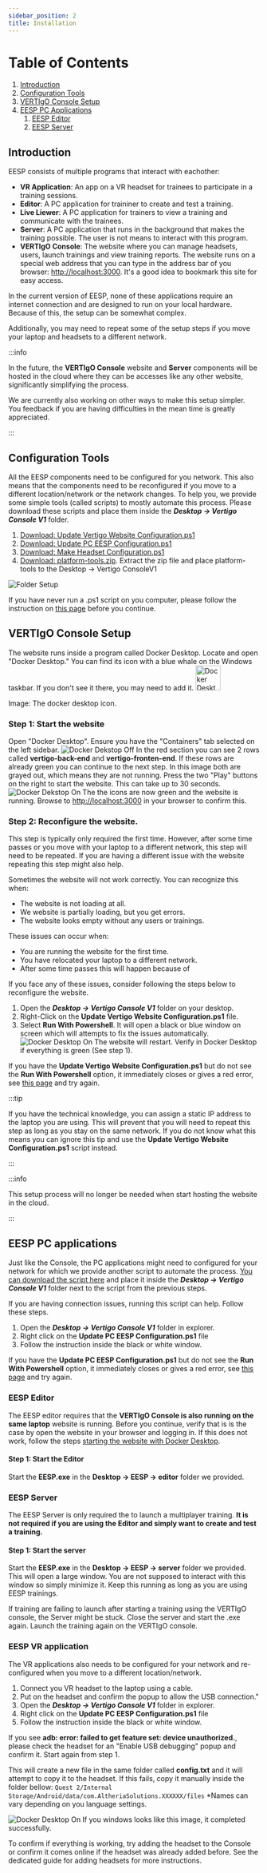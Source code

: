 ```yaml
---
sidebar_position: 2
title: Installation
---
```


# Table of Contents
1. [Introduction](#introduction)
2. [Configuration Tools](#configuration-tools)
3. [VERTIgO Console Setup](#vertigo-console-setup)
4. [EESP PC Applications](#eesp-pc-applications)
   1. [EESP Editor](#eesp-editor)
   2. [EESP Server](#eesp-server)

## Introduction
EESP consists of multiple programs that interact with eachother:
- **VR Application**: An app on a VR headset for trainees to participate in a training sessions.
- **Editor**: A PC application for traininer to create and test a training.
- **Live Liewer**: A PC application for trainers to view a training and communicate with the trainees.
- **Server**: A PC application that runs in the background that makes the training possible. The user is not means to interact with this program.
- **VERTIgO Console**: The website where you can manage headsets, users, launch trainings and view training reports. The website runs on a special web address that you can type in the address bar of you browser: [http://localhost:3000](http://localhost:3000). It's a good idea to bookmark this site for easy access.


In the current version of EESP, none of these applications require an internet connection and are designed to run on your local hardware. Because of this, the setup can be somewhat complex.

Additionally, you may need to repeat some of the setup steps if you move your laptop and headsets to a different network.

:::info

In the future, the **VERTIgO Console** website and **Server** components will be hosted in the cloud where they can be accesses like any other website, significantly simplifying the process.

We are currently also working on other ways to make this setup simpler. You feedback if you are having difficulties in the mean time is greatly appreciated.

:::

## Configuration Tools
All the EESP components need to be configured for you network. This also means that the components need to be reconfigured if you move to a different location/network or the network changes.
To help you, we provide some simple tools (called scripts) to mostly automate this process.
Please download these scripts and place them inside the ***Desktop → Vertigo Console V1*** folder.
1. <a target="_blank" href="/downloads/Update-Vertigo-Website-Configuration.ps1" download='Update Vertigo Website Configuration.ps1'>Download: Update Vertigo Website Configuration.ps1</a>
2. <a target="_blank" href="/downloads/Update-PC-EESP-Configuration.ps1" download='Update PC EESP Configuration.ps1'>Download: Update PC EESP Configuration.ps1</a>
3. <a target="_blank" href="/downloads/Make-Headset-Configuration.ps1" download='Make Headset Configuration.ps1'>Download: Make Headset Configuration.ps1</a>
4. <a target="_blank" href="/downloads/platform-tools.zip" download='platform-tools.zip'>Download: platform-tools.zip</a>. Extract the zip file and place platform-tools to the Desktop → Vertigo ConsoleV1

![Folder Setup](/img/folder-setup.png)

If you have never run a .ps1 script on you computer, please follow the instruction on [this page](/docs/general/troubleshooting/allow-powershell) before you continue.

## VERTIgO Console Setup
The website runs inside a program called Docker Desktop. Locate and open "Docker Desktop." You can find its icon with a blue whale on the Windows taskbar. If you don't see it there, you may need to add it.
<img src="/img/docker-desktop-icon.png" alt="Docker Desktop Icon" width="50"/>

Image: The docker desktop icon.

### <a name="console-step-1"></a>Step 1: Start the website
Open "Docker Desktop". Ensure you have the "Containers" tab selected on the left sidebar.
![Docker Dekstop Off](/img/docker-desktop-off.png)
In the red section you can see 2 rows called **vertigo-back-end** and **vertigo-fronten-end**. If these rows are already green you can continue to the next step. In this image both are grayed out, which means they are not running. Press the two "Play" buttons on the right to start the website. This can take up to 30 seconds.
![Docker Dekstop On](/img/docker-desktop-on.png)
The the icons are now green and the website is running. Browse to [http://localhost:3000](http://localhost:3000) in your browser to confirm this.

### Step 2: Reconfigure the website.
This step is typically only required the first time. However, after some time passes or you move with your laptop to a different network, this step will need to be repeated. If you are having a different issue with the website repeating this step might also help.

Sometimes the website will not work correctly. You can recognize this when:

- The website is not loading at all.
- We website is partially loading, but you get errors.
- The website looks empty without any users or trainings.

These issues can occur when:

- You are running the website for the first time.
- You have relocated your laptop to a different network.
- After some time passes this will happen because of  

If you face any of these issues, consider following the steps below to reconfigure the website.

1. Open the ***Desktop → Vertigo Console V1*** folder on your desktop.
2. Right-Click on the **Update Vertigo Website Configuration.ps1** file. 
3. Select **Run With Powershell**. It will open a black or blue window on screen which will attempts to fix the issues automatically. 
![Docker Desktop On](/img/update-vertigo-website-configuration.png)
The website will restart. Verify in Docker Desktop if everything is green (See step 1).

If you have the **Update Vertigo Website Configuration.ps1** but do not see the **Run With Powershell** option, it immediately closes or gives a red error, see [this page](/docs/general/troubleshooting/allow-powershell) and try again.


:::tip

If you have the technical knowledge, you can assign a static IP address to the laptop you are using. This will prevent that you will need to repeat this step as long as you stay on the same network. 
If you do not know what this means you can ignore this tip and use the **Update Vertigo Website Configuration.ps1** script instead.

:::


:::info

This setup process will no longer be needed when start hosting the website in the cloud.

:::


## EESP PC applications
Just like the Console, the PC applications might need to configured for your network for which we provide another script to automate the process. <a target="_blank" href="/downloads/Update-PC-EESP-Configuration.ps1" download='Update PC EESP Configuration.ps1'>You can download the script here</a> and place it inside the ***Desktop → Vertigo Console V1*** folder next to the script from the previous steps.

If you are having connection issues, running this script can help. Follow these steps.
1. Open the ***Desktop → Vertigo Console V1*** folder in explorer.
2. Right click on the **Update PC EESP Configuration.ps1** file
3. Follow the instruction inside the black or white window.

If you have the **Update PC EESP Configuration.ps1** but do not see the **Run With Powershell** option, it immediately closes or gives a red error, see [this page](/docs/general/troubleshooting/allow-powershell) and try again.

### EESP Editor
The EESP editor requires that the **VERTIgO Console is also running on the same laptop** website is running. Before you continue, verify that is is the case by open the website in your browser and logging in. If this does not work, follow the steps [starting the website with Docker Desktop](#step-1-start-the-website).

#### Step 1: Start the Editor
Start the **EESP.exe** in the **Desktop → EESP → editor** folder we provided.

### EESP Server
The EESP Server is only required the to launch a multiplayer training. **It is not required if you are using the Editor and simply want to create and test a training.**
#### Step 1: Start the server
Start the **EESP.exe** in the **Desktop → EESP → server** folder we provided.
This will open a large window. You are not supposed to interact with this window so simply minimize it.
Keep this running as long as you are using EESP trainings. 

If training are failing to launch after starting a training using the VERTIgO console, the Server might be stuck. Close the server and start the .exe again. Launch the training again on the VERTIgO console.

### EESP VR application
The VR applications also needs to be configured for your network and re-configured when you move to a different location/network.
1. Connect you VR headset to the laptop using a cable.
2. Put on the headset and confirm the popup to allow the USB connection."
3. Open the ***Desktop → Vertigo Console V1*** folder in explorer.
4. Right click on the **Update PC EESP Configuration.ps1** file
5. Follow the instruction inside the black or white window.

If you see **adb: error: failed to get feature set: device unauthorized.**, please check the headset for an "Enable USB debugging" popup and confirm it. Start again from step 1.
 
This will create a new file in the same folder called **config.txt** and it will attempt to copy it to the headset. If this fails, copy it manually inside the folder bellow:
`Quest 2/Internal Storage/Android/data/com.AltheriaSolutions.XXXXXX/files`
*Names can vary depending on you language settings.

![Docker Desktop On](/img/headset-config-ok.png)
If you windows looks like this image, it completed successfully.

To confirm if everything is working, try adding the headset to the Console or confirm it comes online if the headset was already added before.
See the dedicated guide for adding headsets for more instructions.